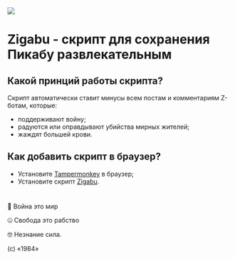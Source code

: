 <img src="https://zigabu.github.io/logo.png">

# Zigabu - скрипт для сохранения Пикабу развлекательным

## Какой принций работы скрипта?
Скрипт автоматически ставит минусы всем постам и комментариям Z-ботам, которые:
 - поддерживают войну;
 - радуются или оправдывают убийства мирных жителей;
 - жаждят большей крови.

## Как добавить скрипт в браузер?
- Установите <a href="https://www.tampermonkey.net/">Tampermonkey</a> в браузер;
- Установите скрипт <a href="zigabu.github.io/zigabu.user.js">Zigabu</a>.

#

🤯 Война это мир

🤐 Свобода это рабство

🤓 Незнание сила.

(c) «1984»
